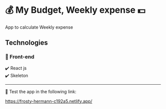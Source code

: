 # :moneybag: My Budget, Weekly expense :dollar:

App to calculate Weekly expense

## Technologies

### :small_blue_diamond: Front-end
:heavy_check_mark: React js\
:heavy_check_mark: Skeleton

<hr>

:space_invader: Test the app in the following link:

https://frosty-hermann-c192a5.netlify.app/

